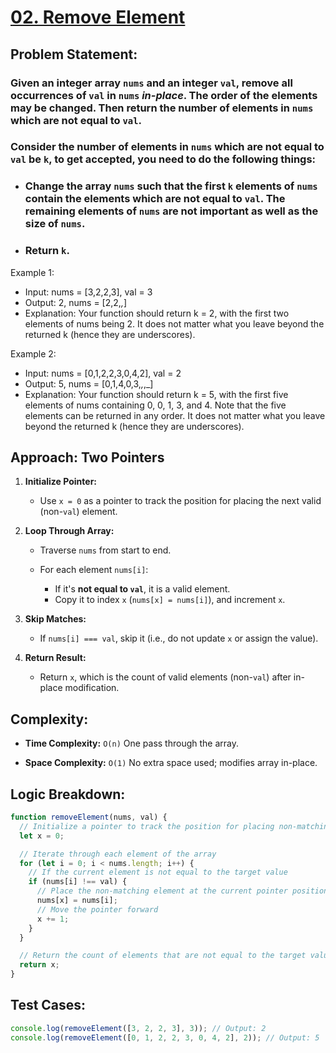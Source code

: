 # [02. Remove Element](https://leetcode.com/problems/remove-element/description/)

## Problem Statement:

### Given an integer array `nums` and an integer `val`, remove all occurrences of `val` in `nums` **_in-place_**. The order of the elements may be changed. Then return the number of elements in `nums` which are not equal to `val`.

### Consider the number of elements in `nums` which are not equal to `val` be `k`, to get accepted, you need to do the following things:

- ### Change the array `nums` such that the first `k` elements of `nums` contain the elements which are not equal to `val`. The remaining elements of `nums` are not important as well as the size of `nums`.

- ### Return `k`.

Example 1:

- Input: nums = [3,2,2,3], val = 3
- Output: 2, nums = [2,2,_,_]
- Explanation: Your function should return k = 2, with the first two elements of nums being 2.
  It does not matter what you leave beyond the returned k (hence they are underscores).

Example 2:

- Input: nums = [0,1,2,2,3,0,4,2], val = 2
- Output: 5, nums = [0,1,4,0,3,_,_,_]
- Explanation: Your function should return k = 5, with the first five elements of nums containing 0, 0, 1, 3, and 4.
  Note that the five elements can be returned in any order.
  It does not matter what you leave beyond the returned k (hence they are underscores).

## Approach: Two Pointers

1. **Initialize Pointer:**

   - Use `x = 0` as a pointer to track the position for placing the next valid (non-`val`) element.

2. **Loop Through Array:**

   - Traverse `nums` from start to end.
   - For each element `nums[i]`:

     - If it's **not equal to `val`**, it is a valid element.
     - Copy it to index `x` (`nums[x] = nums[i]`), and increment `x`.

3. **Skip Matches:**

   - If `nums[i] === val`, skip it (i.e., do not update `x` or assign the value).

4. **Return Result:**

   - Return `x`, which is the count of valid elements (non-`val`) after in-place modification.

## Complexity:

- **Time Complexity:** `O(n)` One pass through the array.

- **Space Complexity:** `O(1)` No extra space used; modifies array in-place.

## Logic Breakdown:

```javascript
function removeElement(nums, val) {
  // Initialize a pointer to track the position for placing non-matching elements
  let x = 0;

  // Iterate through each element of the array
  for (let i = 0; i < nums.length; i++) {
    // If the current element is not equal to the target value
    if (nums[i] !== val) {
      // Place the non-matching element at the current pointer position
      nums[x] = nums[i];
      // Move the pointer forward
      x += 1;
    }
  }

  // Return the count of elements that are not equal to the target value
  return x;
}
```

## Test Cases:

```javascript
console.log(removeElement([3, 2, 2, 3], 3)); // Output: 2
console.log(removeElement([0, 1, 2, 2, 3, 0, 4, 2], 2)); // Output: 5
```
